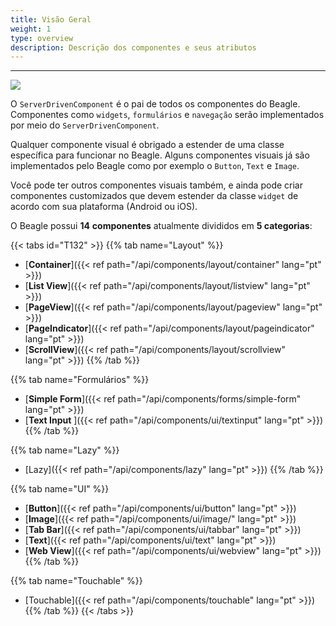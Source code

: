 ```yaml
---
title: Visão Geral
weight: 1
type: overview
description: Descrição dos componentes e seus atributos
---
```


---

![](/shared/components-01-beagle.png)

O `ServerDrivenComponent` é o pai de todos os componentes do Beagle. Componentes como `widgets`, `formulários` e `navegação` serão implementados por meio do `ServerDrivenComponent`.

Qualquer componente visual é obrigado a estender de uma classe específica para funcionar no Beagle. Alguns componentes visuais já são implementados pelo Beagle como por exemplo o `Button`, `Text` e `Image`.

Você pode ter outros componentes visuais também, e ainda pode criar componentes customizados que devem estender da classe `widget` de acordo com sua plataforma \(Android ou iOS\).

O Beagle possui **14** **componentes** atualmente divididos em **5 categorias**:

{{< tabs id="T132" >}}
{{% tab name="Layout" %}}

- [**Container**]({{< ref path="/api/components/layout/container" lang="pt" >}})
- [**List View**]({{< ref path="/api/components/layout/listview" lang="pt" >}})
- [**PageView**]({{< ref path="/api/components/layout/pageview" lang="pt" >}})
- [**PageIndicator**]({{< ref path="/api/components/layout/pageindicator" lang="pt" >}})
- [**ScrollView**]({{< ref path="/api/components/layout/scrollview" lang="pt" >}})
  {{% /tab %}}

{{% tab name="Formulários" %}}

- [**Simple Form**]({{< ref path="/api/components/forms/simple-form" lang="pt" >}})
- [**Text Input** ]({{< ref path="/api/components/ui/textinput" lang="pt" >}})
  {{% /tab %}}

{{% tab name="Lazy" %}}

- [Lazy]({{< ref path="/api/components/lazy" lang="pt" >}})
  {{% /tab %}}

{{% tab name="UI" %}}

- [**Button**]({{< ref path="/api/components/ui/button" lang="pt" >}})
- [**Image**]({{< ref path="/api/components/ui/image/" lang="pt" >}})
- [**Tab Bar**]({{< ref path="/api/components/ui/tabbar" lang="pt" >}})
- [**Text**]({{< ref path="/api/components/ui/text" lang="pt" >}})
- [**Web View**]({{< ref path="/api/components/ui/webview" lang="pt" >}})
  {{% /tab %}}

{{% tab name="Touchable" %}}

- [Touchable]({{< ref path="/api/components/touchable" lang="pt" >}})
  {{% /tab %}}
  {{< /tabs >}}
